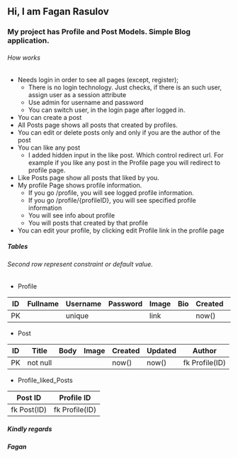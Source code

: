 
## Hi, I am Fagan Rasulov

### My project has Profile and Post Models. Simple Blog application.

###### How works

* Needs login in order to see all pages (except, register);
	* There is no login technology. Just checks, if there is an such user, assign user as a session attribute
	* Use admin for username and password
	* You can switch user, in the login page after logged in.
* You can create a post
* All Posts page shows all posts that created by profiles.
* You can edit or delete posts only and only if you are the author of the post
* You can like any post
	* I added hidden input in the like post. Which control redirect url. For example if you like any post in the Profile page you will redirect to profile page.
* Like Posts page show all posts that liked by you.
* My profile Page shows profile information.
	* If you go /profile, you will see logged profile information.
	* If you go /profile/{profileID}, you will see specified profile information
	* You will see info about profile
	* You will posts that created by that profile
* You can edit your profile, by clicking edit Profile link in the profile page



##### Tables
###### Second row represent constraint or default value.

* Profile

| ID | Fullname | Username | Password | Image | Bio | Created | Updated |
|----|----------|----------|----------|-------|-----|---------|---------|
| PK |          |  unique  |          | link  |     |  now()  |   now() |



* Post

| ID |   Title  | Body | Image | Created | Updated |     Author     |
|----|----------|------|-------|---------|---------|----------------|
| PK | not null |      |       |  now()  |  now()  | fk Profile(ID) |


* Profile_liked_Posts

|   Post ID   |   Profile ID   |
|-------------|----------------|
| fk Post(ID) | fk Profile(ID) |


##### Kindly regards
##### Fagan